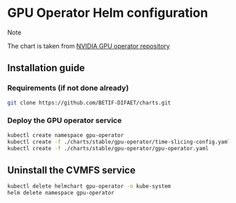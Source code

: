 # GPU Operator Helm configuration

> [!NOTE]
> The chart is taken from [NVIDIA GPU operator repository](https://github.com/NVIDIA/gpu-operator)

## Installation guide

### Requirements (if not done already)

```bash
git clone https://github.com/BETIF-DIFAET/charts.git
```

### Deploy the GPU operator service

```bash
kubectl create namespace gpu-operator
kubectl create -f ./charts/stable/gpu-operator/time-slicing-config.yaml
kubectl create -f ./charts/stable/gpu-operator/gpu-operator.yaml
```

## Uninstall the CVMFS service

```bash
kubectl delete helmchart gpu-operator -n kube-system
helm delete namespace gpu-operator
```
